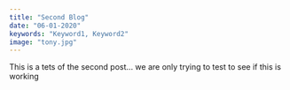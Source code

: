 ```yaml
---
title: "Second Blog"
date: "06-01-2020"
keywords: "Keyword1, Keyword2"
image: "tony.jpg"
---
```


This is a tets of the second post... we are only trying to test to see if this is working